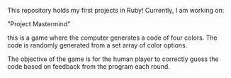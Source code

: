 This repository holds my first projects in Ruby! 
Currently, I am working on:

"Project Mastermind" 

this is a game where the computer generates a code of four colors. 
The code is randomly generated from a set array of color options. 

The objective of the game is for the human player to correctly guess the code
based on feedback from the program each round. 